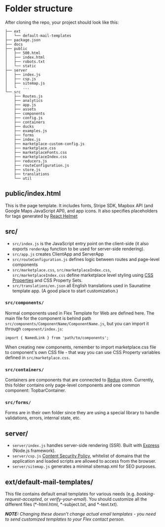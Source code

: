 # Folder structure

After cloning the repo, your project should look like this:

```
├── ext
│   └── default-mail-templates
├── package.json
├── docs
├── public
│   ├── 500.html
│   ├── index.html
│   ├── robots.txt
│   └── static
├── server
│   ├── index.js
│   ├── csp.js
│   ├── sitemap.js
│   └   ...
└── src
    ├── Routes.js
    ├── analytics
    ├── app.js
    ├── assets
    ├── components
    ├── config.js
    ├── containers
    ├── ducks
    ├── examples.js
    ├── forms
    ├── index.js
    ├── marketplace-custom-config.js
    ├── marketplace.css
    ├── marketplaceFonts.css
    ├── marketplaceIndex.css
    ├── reducers.js
    ├── routeConfiguration.js
    ├── store.js
    ├── translations
    └── util
```

## public/index.html

This is the page template. It includes fonts, Stripe SDK, Mapbox API (and Google Maps JavaScript
API), and app icons. It also specifies placeholders for tags generated by
[React Helmet](https://github.com/nfl/react-helmet)

## src/

* `src/index.js` is the JavaScript entry point on the client-side (it also exports `renderApp`
  function to be used for server-side rendering).
* `src/app.js` creates ClientApp and ServerApp
* `src/routeConfiguration.js` defines logic between routes and page-level components
* `src/marketplace.css`, `src/marketplaceIndex.css`, `src/marketplaceIndex.css` define marketplace
  level styling using [CSS Properties](http://cssnext.io/features/#custom-properties-var) and CSS
  Property Sets.
* `src/translations/en.json` all English translations used in Saunatime template app. (A good place
  to start customization.)

### `src/components/`

Normal components used in Flex Template for Web are defined here. The main file for the component is
behind path `src/components/ComponentName/ComponentName.js`, but you can import it through
`component/index.js`:

`import { NamedLink } from 'path/to/components';`

When creating new components, remember to import marketplace.css file to component's own CSS file -
that way you can use CSS Property variables defined in `src/marketplace.css`.

### `src/containers/`

Containers are components that are connected to [Redux](https://redux.js.org/) store. Currently,
this folder contains only page-level components and one common component: TopbarContainer.

### `src/forms/`

Forms are in their own folder since they are using a special library to handle validations, errors,
internal state, etc.

## server/

* `server/index.js` handles server-side rendering (SSR). Built with [Express](http://expressjs.com)
  (Node.js framework).
* `server/csp.js` [Content Security Policy](https://content-security-policy.com), whitelist of
  domains that the application and loaded scripts are allowed to access from the browser.
* `server/sitemap.js` generates a minimal sitemap.xml for SEO purposes.

## ext/default-mail-templates/

This file contains default email templates for various needs (e.g. _booking-request-accepted_, or
_verify-your-email_). You should customize all the different files (\*-html.html, \*-subject.txt,
and \*-text.txt).

_**NOTE:** Changing these doesn't change actual email templates - you need to send customized
templates to your Flex contact person._
